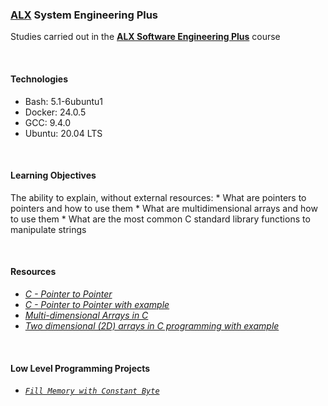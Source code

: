 ### [ALX](https://www.alxafrica.com/) System Engineering Plus

Studies carried out in the **[ALX Software Engineering Plus](https://www.alxafrica.com/software-engineering-plus/)** course

<br />

#### Technologies

* Bash:     5.1-6ubuntu1
* Docker:   24.0.5
* GCC:      9.4.0
* Ubuntu:   20.04 LTS

<br />

#### Learning Objectives

The ability to explain, without external resources:
    * What are pointers to pointers and how to use them
    * What are multidimensional arrays and how to use them
    * What are the most common C standard library functions to manipulate strings

<br />

#### Resources

* _[C - Pointer to Pointer](https://www.tutorialspoint.com/cprogramming/c_pointer_to_pointer.htm)_
* _[C - Pointer to Pointer with example](https://beginnersbook.com/2014/01/c-pointer-to-pointer/)_
* _[Multi-dimensional Arrays in C](https://www.tutorialspoint.com/cprogramming/c_multi_dimensional_arrays.htm)_
* _[Two dimensional (2D) arrays in C programming with example](https://beginnersbook.com/2014/01/2d-arrays-in-c-example/)_

<br />

#### Low Level Programming Projects

* _[`Fill Memory with Constant Byte`](0-memset.c)_

<br />
